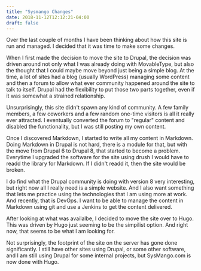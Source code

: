 ```yaml
---
title: "Sysmango Changes"
date: 2018-11-12T12:12:21-04:00
draft: false
---
```


Over the last couple of months I have been thinking about how this site
is run and managed. I decided that it was time to make some changes.

When I first made the decision to move the site to Drupal, the decision
was driven around not only what I was already doing with MovableType,
but also the thought that I could maybe move beyond just being a simple
blog. At the time, a lot of sites had a blog (usually WordPress)
managing some content and then a forum to allow what ever community
happened around the site to talk to itself. Drupal had the flexibility
to put those two parts together, even if it was somewhat a strained
relationship.

Unsurprisingly, this site didn't spawn any kind of community. A few
family members, a few coworkers and a few random one-time visitors is
all it really ever attracted. I eventually converted the forum to
"regular" content and disabled the functionality, but I was still
posting my own content.

Once I discovered Markdown, I started to write all my content in
Markdown. Doing Markdown in Drupal is not hard, there is a module for
that, but with the move from Drupal 6 to Drupal 8, that started to
become a problem. Everytime I upgraded the software for the site using
drush I would have to readd the library for Markdown. If I didn't readd
it, then the site would be broken.

I do find what the Drupal community is doing with version 8 very
interesting, but right now all I really need is a simple website. And I
also want something that lets me practice using the technologies that I
am using more at work. And recently, that is DevOps. I want to be able
to manage the content in Markdown using git and use a Jenkins to get the
content delivered.

After looking at what was availalbe, I decided to move the site over to
Hugo. This was driven by Hugo just seeming to be the simpilist option.
And right now, that seems to be what I am looking for.

Not surprisingly, the footprint of the site on the server has gone done
significantly. I still have other sites using Drupal, or some other
software, and I am still using Drupal for some internal projects, but
SysMango.com is now done with Hugo.
